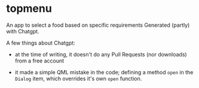 # topmenu
An app to select a food based on specific requirements
Generated (partly) with Chatgpt.

A few things about Chatgpt:

- at the time of writing, it doesn't do any Pull Requests (nor downloads) from a free account

- it made a simple QML mistake in the code; defining a method `open` in the `Dialog` item, which overrides it's own `open` function.


